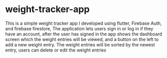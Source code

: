 # weight-tracker-app

This is a simple weight tracker app I developed using flutter, Firebase Auth, and firebase firestore,
The application lets users sign in or log in if they have an account, after the user has signed in the app shows the dashboard screen which the weight entries will be viewed, and a button on the left to add a new weight entry. The weight entries will be sorted by the newest entry, users can delete or edit the weight entries 


